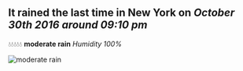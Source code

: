 ## It rained the last time in New York on *October 30th 2016 around 09:10 pm*
💧💧💧💧💧  **moderate rain** *Humidity 100%*

![moderate rain](http://openweathermap.org/img/w/10n.png)
